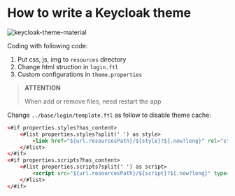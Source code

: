 # How to write a Keycloak theme

![keycloak-theme-material](https://user-images.githubusercontent.com/2127462/55537350-8ed46480-56ee-11e9-9776-798b7277aa9a.png)

Coding with following code:

1. Put css, js, img to `resources` directory
2. Change html struction in `login.ftl`
3. Custom configurations in `theme.properties`

> **ATTENTION**
>
> When add or remove files, need restart the app


Change `../base/login/template.ftl` as follow to disable theme cache:

```html
<#if properties.styles?has_content>
    <#list properties.styles?split(' ') as style>
        <link href="${url.resourcesPath}/${style}?${.now?long}" rel="stylesheet" />
    </#list>
</#if>
<#if properties.scripts?has_content>
    <#list properties.scripts?split(' ') as script>
        <script src="${url.resourcesPath}/${script}?${.now?long}" type="text/javascript"></script>
    </#list>
</#if>
```
